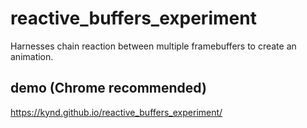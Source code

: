 # reactive_buffers_experiment

Harnesses chain reaction between multiple framebuffers to create an animation.

## demo (Chrome recommended)
https://kynd.github.io/reactive_buffers_experiment/
